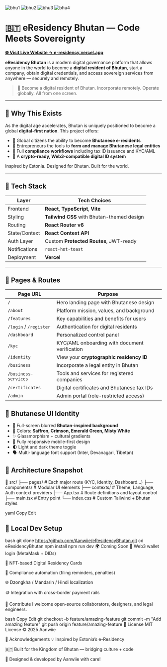 ![bhu1](https://github.com/user-attachments/assets/ce9f8428-c04e-48bf-97d4-287da88697a8)
![bhu2](https://github.com/user-attachments/assets/4f966e70-7156-446d-9c8f-dc0778b422c8)
![bhu3](https://github.com/user-attachments/assets/8a0a129f-6872-4840-a416-2356809ee9ab)
![bhu4](https://github.com/user-attachments/assets/9b7ac390-44a1-41f1-9192-47244e3abf00)
# 🇧🇹 eResidency Bhutan — Code Meets Sovereignty

**[🌐 Visit Live Website → e-residency.vercel.app](https://e-residency.vercel.app)**

**eResidency Bhutan** is a modern digital governance platform that allows anyone in the world to become a **digital resident of Bhutan**, start a company, obtain digital credentials, and access sovereign services from anywhere — securely and remotely.

> 🧩 Become a digital resident of Bhutan. Incorporate remotely. Operate globally. All from one screen.

---

## 🚀 Why This Exists

As the digital age accelerates, Bhutan is uniquely positioned to become a global **digital-first nation**. This project offers:

- 🛂 Global citizens the ability to become **Bhutanese e-residents**
- 🏢 Entrepreneurs the tools to **form and manage Bhutanese legal entities**
- 📜 Full **compliance workflows** including tax ID issuance and KYC/AML
- 🔐 A **crypto-ready, Web3-compatible digital ID system**

Inspired by Estonia. Designed for Bhutan. Built for the world.

---

## 🔧 Tech Stack

| Layer            | Tech Choices                                  |
|------------------|-----------------------------------------------|
| Frontend         | **React**, **TypeScript**, **Vite**           |
| Styling          | **Tailwind CSS** with Bhutan-themed design    |
| Routing          | **React Router v6**                           |
| State/Context    | **React Context API**                         |
| Auth Layer       | Custom **Protected Routes**, JWT-ready        |
| Notifications    | `react-hot-toast`                             |
| Deployment       | **Vercel**                                     |

---

## 📸 Pages & Routes

| Page URL             | Purpose                                           |
|----------------------|---------------------------------------------------|
| `/`                  | Hero landing page with Bhutanese design           |
| `/about`             | Platform mission, values, and background          |
| `/features`          | Key capabilities and benefits for users           |
| `/login` / `/register` | Authentication for digital residents         |
| `/dashboard`         | Personalized control panel                       |
| `/kyc`               | KYC/AML onboarding with document verification     |
| `/identity`          | View your **cryptographic residency ID**          |
| `/business`          | Incorporate a legal entity in Bhutan              |
| `/business-services` | Tools and services for registered companies       |
| `/certificates`      | Digital certificates and Bhutanese tax IDs        |
| `/admin`             | Admin portal (role-restricted access)             |


## 🌄 Bhutanese UI Identity

- 📸 Full-screen blurred **Bhutan-inspired background**
- 🎨 Colors: **Saffron, Crimson, Emerald Green, Misty White**
- ✨ Glassmorphism + cultural gradients
- 📱 Fully responsive mobile-first design
- 🌓 Light and dark theme toggle
- 🗣️ Multi-language font support (Inter, Devanagari, Tibetan)


## 🧠 Architecture Snapshot

📁 src/
├── pages/ # Each major route (KYC, Identity, Dashboard...)
├── components/ # Modular UI elements
├── contexts/ # Theme, Language, Auth context providers
├── App.tsx # Route definitions and layout control
├── main.tsx # Entry point
└── index.css # Custom Tailwind + Bhutan styles

yaml
Copy
Edit



## 🧪 Local Dev Setup

bash
git clone https://github.com/Aanwiie/eResidencyBhutan.git
cd eResidencyBhutan
npm install
npm run dev
🌍 Coming Soon
🪪 Web3 wallet login (MetaMask + DIDs)

🔐 NFT-based Digital Residency Cards

🧾 Compliance automation (filing reminders, penalties)

🌐 Dzongkha / Mandarin / Hindi localization

🪙 Integration with cross-border payment rails

🤝 Contribute
I welcome open-source collaborators, designers, and legal engineers.

bash
Copy
Edit
git checkout -b feature/amazing-feature
git commit -m "Add amazing feature"
git push origin feature/amazing-feature
📄 License
MIT License © 2025 Aanwiie

🙏 Acknowledgements
💡 Inspired by Estonia’s e-Residency

🇧🇹 Built for the Kingdom of Bhutan — bridging culture + code

🧠 Designed & developed by Aanwiie with care!

